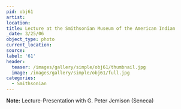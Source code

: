 ```yaml
---
pid: obj61
artist:
location:
title: Lecture at the Smithsonian Museum of the American Indian
_date: 3/25/06
object_type: photo
current_location:
source:
label: '61'
header:
  teaser: /images/gallery/simple/obj61/thumbnail.jpg
  image: /images/gallery/simple/obj61/full.jpg
categories:
  - Smithsonian
---
```

**Note:**
Lecture-Presentation with G. Peter Jemison (Seneca)
